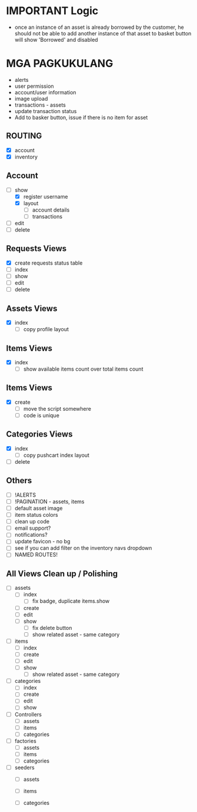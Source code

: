 # IMPORTANT Logic

- once an instance of an asset is already borrowed by the customer, he should
    not be able to add another instance of that asset to basket
    button will show 'Borrowed' and disabled


# MGA PAGKUKULANG

- alerts
- user permission
- account/user information
- image upload
- transactions - assets
- update transaction status
- Add to basker button, issue if there is no item for asset

## ROUTING
- [x] account
- [x] inventory

## Account
- [ ] show
    - [x] register username
    - [x] layout
        - [ ] account details
        - [ ] transactions
- [ ] edit
- [ ] delete

## Requests Views
- [x] create requests status table
- [ ] index
- [ ] show
- [ ] edit
- [ ] delete

## Assets Views
- [x] index
    - [ ] copy profile layout

## Items Views
- [x] index
    - [ ] show available items count over total items count

## Items Views

- [x] create
    - [ ] move the script somewhere
    - [ ] code is unique

## Categories Views

- [x] index
    - [ ] copy pushcart index layout
- [ ] delete

## Others

- [ ] !ALERTS
- [ ] !PAGINATION - assets, items
- [ ] default asset image
- [ ] item status colors
- [ ] clean up code
- [ ] email support?
- [ ] notifications?
- [ ] update favicon - no bg
- [ ] see if you can add filter on the inventory navs dropdown
- [ ] NAMED ROUTES!

## All Views Clean up / Polishing

- [ ] assets
    - [ ] index
        - [ ] fix badge, duplicate items.show
    - [ ] create
    - [ ] edit
    - [ ] show
        - [ ] fix delete button
        - [ ] show related asset - same category

- [ ] items
    - [ ] index
    - [ ] create
    - [ ] edit
    - [ ] show
        - [ ] show related asset - same category

- [ ] categories
    - [ ] index
    - [ ] create
    - [ ] edit
    - [ ] show

- [ ] Controllers
    - [ ] assets
    - [ ] items
    - [ ] categories

- [ ] factories
    - [ ] assets
    - [ ] items
    - [ ] categories

- [ ] seeders
    - [ ] assets
    - [ ] items
    - [ ] categories


